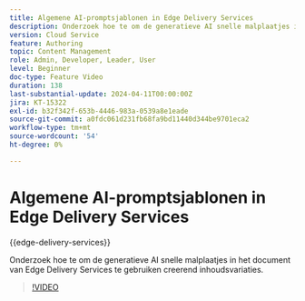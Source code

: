 ```yaml
---
title: Algemene AI-promptsjablonen in Edge Delivery Services
description: Onderzoek hoe te om de generatieve AI snelle malplaatjes in het document van Edge Delivery Services te gebruiken creerend inhoudsvariaties.
version: Cloud Service
feature: Authoring
topic: Content Management
role: Admin, Developer, Leader, User
level: Beginner
doc-type: Feature Video
duration: 138
last-substantial-update: 2024-04-11T00:00:00Z
jira: KT-15322
exl-id: b32f342f-653b-4446-983a-0539a8e1eade
source-git-commit: a0fdc061d231fb68fa9bd11440d344be9701eca2
workflow-type: tm+mt
source-wordcount: '54'
ht-degree: 0%

---
```


# Algemene AI-promptsjablonen in Edge Delivery Services

{{edge-delivery-services}}

Onderzoek hoe te om de generatieve AI snelle malplaatjes in het document van Edge Delivery Services te gebruiken creerend inhoudsvariaties.

>[!VIDEO](https://video.tv.adobe.com/v/3428307/?learn=on)

